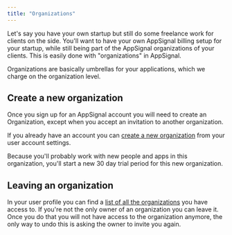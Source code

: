 ```yaml
---
title: "Organizations"
---
```


Let's say you have your own startup but still do some freelance work for
clients on the side. You'll want to have your own AppSignal billing setup for
your startup, while still being part of the AppSignal organizations of your
clients. This is easily done with "organizations" in AppSignal.

Organizations are basically umbrellas for your applications, which we charge on
the organization level.

## Create a new organization

Once you sign up for an AppSignal account you will need to create an
Organization, except when you accept an invitation to another organization.

If you already have an account you can [create a new
organization][profile-organizations] from your user account settings.

Because you'll probably work with new people and apps in this organization,
you'll start a new 30 day trial period for this new organization.

## Leaving an organization

In your user profile you can find a [list of all the
organizations][profile-organizations] you have access to. If you're not the
only owner of an organization you can leave it. Once you do that you will not
have access to the organization anymore, the only way to undo this is asking
the owner to invite you again.

[profile-organizations]: https://appsignal.com/users/accounts
